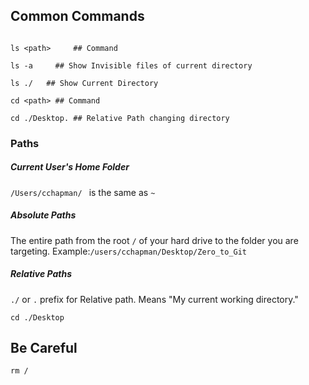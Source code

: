 ## Common Commands
```Shell

ls <path>     ## Command

ls -a     ## Show Invisible files of current directory

ls ./ 	## Show Current Directory 
```

```
cd <path> ## Command

cd ./Desktop. ## Relative Path changing directory
```
### Paths

##### Current User's Home Folder
```/Users/cchapman/ ``` is the same as ```~```

##### Absolute Paths
The entire path from the root ```/``` of your hard drive to the folder you are targeting. 
Example:```/users/cchapman/Desktop/Zero_to_Git```

##### Relative Paths
```./``` or ```.``` prefix for Relative path. Means "My current working directory."
```shell
cd ./Desktop
```
## Be Careful
```shell
rm /
```





